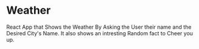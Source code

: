 # Weather
React App that Shows the Weather By Asking the User their name and the Desired City's Name. 
It also shows an intresting Random fact to Cheer you up.
